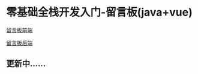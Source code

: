 # 零基础全栈开发入门-留言板(java+vue)

[留言板前端](https://github.com/unkown-k/guestbook-fed)

[留言板后端](https://github.com/unkown-k/guestbook-api)


## 更新中......
